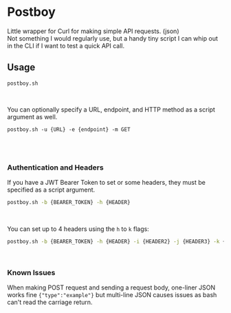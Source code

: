 # Postboy
Little wrapper for Curl for making simple API requests. (json)  
Not something I would regularly use, but a handy tiny script I can whip out in the CLI if I want to test a quick API call.

## Usage
```
postboy.sh
```

<br />

You can optionally specify a URL, endpoint, and HTTP method as a script argument as well.
```
postboy.sh -u {URL} -e {endpoint} -m GET
```


<br />

<br />

### Authentication and Headers
If you have a JWT Bearer Token to set or some headers, they must be specified as a script argument.
```bash
postboy.sh -b {BEARER_TOKEN} -h {HEADER}
```

<br />

You can set up to 4 headers using the `h` to `k` flags:
```bash
postboy.sh -b {BEARER_TOKEN} -h {HEADER} -i {HEADER2} -j {HEADER3} -k {HEADER4} 
```

<br />

### Known Issues
When making POST request and sending a request body, one-liner JSON works fine `{"type":"example"}` but multi-line JSON causes issues as bash can't read the carriage return.
